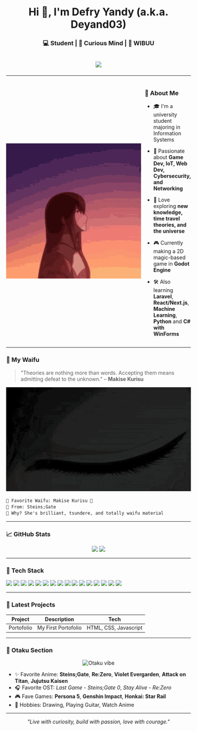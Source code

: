 <h1 align="center">Hi 👋, I'm Defry Yandy (a.k.a. Deyand03)</h1>
<h3 align="center">💻 Student | 🌌 Curious Mind | 🧪 WIBUU 

</h3>
<h2 align="center">
<img href="https://github.com/deyand03" src="https://komarev.com/ghpvc/?username=deyand03&label=Pengunjung&color=0e75b6&style=flat">
</h2>

---

<div style="display: flex; align-items: center; justify-content: space-between;">
 <div>
    <img src="img/kurisu-steinsgate.gif" alt="Makise Kurisu" width="400"/>
  </div>
  <div style="flex: 1; margin-left: 10px">
    
### 🧠 About Me
- 🎓 I'm a university student majoring in Information Systems
- 🚀 Passionate about **Game Dev, IoT, Web Dev, Cybersecurity, and Networking**
- 🧪 Love exploring **new knowledge, time travel theories, and the universe**
- 🎮 Currently making a 2D magic-based game in **Godot Engine**
- 🛠️ Also learning **Laravel**, **React/Next.js**, **Machine Learning**, **Python** and **C# with WinForms**


  </div>
</div>

---

### 💖 My Waifu
> "Theories are nothing more than words. Accepting them means admitting defeat to the unknown." – **Makise Kurisu**

<p align="center">
  <img src="/img/amadeus-kurisu (1).gif">
</p>

```markdown
📌 Favorite Waifu: Makise Kurisu 🧠
🔭 From: Steins;Gate
🧃 Why? She's brilliant, tsundere, and totally waifu material
```

---

### 📈 GitHub Stats
<p align="center">
  <img src="https://github-readme-stats.vercel.app/api?username=Deyand03&show_icons=true&theme=tokyonight">
  <img src="https://github-readme-stats.vercel.app/api/top-langs/?username=Deyand03&layout=compact&theme=tokyonight">
</p>

---

### 🧰 Tech Stack
<p align="left">

  <img src="https://img.shields.io/badge/HTML5-E34F26?style=for-the-badge&logo=html5&logoColor=white" />
  <img src="https://img.shields.io/badge/CSS3-1572B6?style=for-the-badge&logo=css3&logoColor=white" />
  <img src="https://img.shields.io/badge/JavaScript-323330?style=for-the-badge&logo=javascript&logoColor=F7DF1E" />
  <img src="https://img.shields.io/badge/PHP-777BB4?style=for-the-badge&logo=php&logoColor=white" />
  <img src="https://img.shields.io/badge/-Laravel-FF2D20?style=for-the-badge&logo=laravel&logoColor=white" />
  <img src="https://img.shields.io/badge/React-20232A?style=for-the-badge&logo=react&logoColor=61DAFB" />
  <img src="https://img.shields.io/badge/-Godot-478CBF?style=for-the-badge&logo=godot-engine&logoColor=white" />
  <img src="https://img.shields.io/badge/-C%23-239120?style=for-the-badge&logo=c-sharp&logoColor=white" />
  <img src="https://img.shields.io/badge/-Node.js-339933?style=for-the-badge&logo=nodedotjs&logoColor=white" />
  <img src="https://img.shields.io/badge/Python-FFD43B?style=for-the-badge&logo=python&logoColor=blue" />
  <img src="https://img.shields.io/badge/Bootstrap-563D7C?style=for-the-badge&logo=bootstrap&logoColor=white" />
  <img src="https://img.shields.io/badge/Tailwind_CSS-38B2AC?style=for-the-badge&logo=tailwind-css&logoColor=white" />
  <img src="https://img.shields.io/badge/daisyUI-1ad1a5?style=for-the-badge&logo=daisyui&logoColor=white" />
  <img src="https://img.shields.io/badge/Express%20js-000000?style=for-the-badge&logo=express&logoColor=white" />
  <img src="https://img.shields.io/badge/Postman-FF6C37?style=for-the-badge&logo=Postman&logoColor=white" />
  <img src="https://img.shields.io/badge/ChatGPT-74aa9c?style=for-the-badge&logo=openai&logoColor=white" />
  
</p>


---

### 📝 Latest Projects
| Project    | Description         | Tech                  |
| ---------- | ------------------- | --------------------- |
| Portofolio | My First Portofolio | HTML, CSS, Javascript |

---

### 🍥 Otaku Section
<p align="center">
  <img src="https://i.pinimg.com/originals/1e/36/33/1e36332f23a7437385f287d39316fdbe.gif" width="200" alt="Otaku vibe">
</p>

- ✨ Favorite Anime: 
**Steins;Gate**, **Re:Zero**, **Violet Evergarden**, **Attack on Titan**, **Jujutsu Kaisen**
- 🎧 Favorite OST: 
*Last Game - Steins;Gate 0*, *Stay Alive - Re:Zero*
- 🎮 Fave Games:
**Persona 5**, **Genshin Impact**, **Honkai: Star Rail**
- 🎨 Hobbies: 
Drawing, Playing Guitar, Watch Anime


---

<p align="center">
  <i>"Live with curiosity, build with passion, love with courage."</i>
</p>
